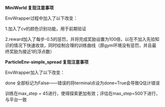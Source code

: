 **MiniWorld 复现注意事项**

EnvWrapper过程中加入了以下改变：

1.加入了cv的颜色识别功能，用于前期验证

2.reward加入了每步-0.5的惩罚，并将完成奖励设置为100倍，以在不加入先验知识的情况下快速收敛，同时绘制合理的训练曲线（原gym环境没有惩罚，并且最终奖励为接近1的浮点数）

**ParticleEnv-simple_spread 复现注意事项**

EnvWrapper加入了以下改变：

done 全部标记为False——错误的将terminal点设为done=True会导致Q估计错误

训练在max_step = 45进行，使得探索更加有效；评估在max_step=500下进行，与平台一致